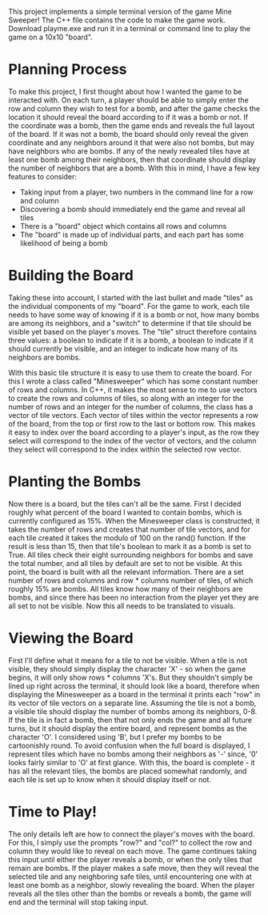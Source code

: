 This project implements a simple terminal version of the game Mine Sweeper! The C++ file contains the code to make the game work. Download playme.exe and run it in a terminal or command line to play the game on a 10x10 "board".

# Planning Process
To make this project, I first thought about how I wanted the game to be interacted with. On each turn, a player should be able to simply enter the row and column they wish to test for a bomb, and after the game checks the location it should reveal the board according to if it was a bomb or not. If the coordinate was a bomb, then the game ends and reveals the full layout of the board. If it was not a bomb, the board should only reveal the given coordinate and any neighbors around it that were also not bombs, but may have neighbors who are bombs. If any of the newly revealed tiles have at least one bomb among their neighbors, then that coordinate should display the number of neighbors that are a bomb. With this in mind, I have a few key features to consider:
- Taking input from a player, two numbers in the command line for a row and column
- Discovering a bomb should immediately end the game and reveal all tiles
- There is a "board" object which contains all rows and columns
- The "board" is made up of individual parts, and each part has some likelihood of being a bomb

# Building the Board
Taking these into account, I started with the last bullet and made "tiles" as the individual components of my "board". For the game to work, each tile needs to have some way of knowing if it is a bomb or not, how many bombs are among its neighbors, and a "switch" to determine if that tile should be visible yet based on the player's moves. The "tile" struct therefore contains three values: a boolean to indicate if it is a bomb, a boolean to indicate if it should currently be visible, and an integer to indicate how many of its neighbors are bombs.

With this basic tile structure it is easy to use them to create the board. For this I wrote a class called "Minesweeper" which has some constant number of rows and columns. In C++, it makes the most sense to me to use vectors to create the rows and columns of tiles, so along with an integer for the number of rows and an integer for the number of columns, the class has a vector of tile vectors. Each vector of tiles within the vector represents a row of the board, from the top or first row to the last or bottom row. This makes it easy to index over the board according to a player's input, as the row they select will correspond to the index of the vector of vectors, and the column they select will correspond to the index within the selected row vector.

# Planting the Bombs
Now there is a board, but the tiles can't all be the same. First I decided roughly what percent of the board I wanted to contain bombs, which is currently configured as 15%. When the Minesweeper class is constructed, it takes the number of rows and creates that number of tile vectors, and for each tile created it takes the modulo of 100 on the rand() function. If the result is less than 15, then that tile's boolean to mark it as a bomb is set to True. All tiles check their eight surrounding neighbors for bombs and save the total number, and all tiles by default are set to not be visible. At this point, the board is built with all the relevant information. There are a set number of rows and columns and row * columns number of tiles, of which roughly 15% are bombs. All tiles know how many of their neighbors are bombs, and since there has been no interaction from the player yet they are all set to not be visible. Now this all needs to be translated to visuals.

# Viewing the Board
First I'll define what it means for a tile to not be visible. When a tile is not visible, they should simply display the character 'X' - so when the game begins, it will only show rows * columns 'X's. But they shouldn't simply be lined up right across the terminal, it should look like a board, therefore when displaying the Minesweeper as a board in the terminal it prints each "row" in its vector of tile vectors on a separate line. Assuming the tile is not a bomb, a visible tile should display the number of bombs among its neighbors, 0-8. If the tile is in fact a bomb, then that not only ends the game and all future turns, but it should display the entire board, and represent bombs as the character 'O'. I considered using 'B', but I prefer my bombs to be cartoonishly round. To avoid confusion when the full board is displayed, I represent tiles which have no bombs among their neighbors as '-' since, '0' looks fairly similar to 'O' at first glance. With this, the board is complete - it has all the relevant tiles, the bombs are placed somewhat randomly, and each tile is set up to know when it should display itself or not.

# Time to Play!
The only details left are how to connect the player's moves with the board. For this, I simply use the prompts "row?" and "col?" to collect the row and column they would like to reveal on each move. The game continues taking this input until either the player reveals a bomb, or when the only tiles that remain are bombs. If the player makes a safe move, then they will reveal the selected tile and any neighboring safe tiles, until encountering one with at least one bomb as a neighbor, slowly revealing the board. When the player reveals all the tiles other than the bombs or reveals a bomb, the game will end and the terminal will stop taking input.

